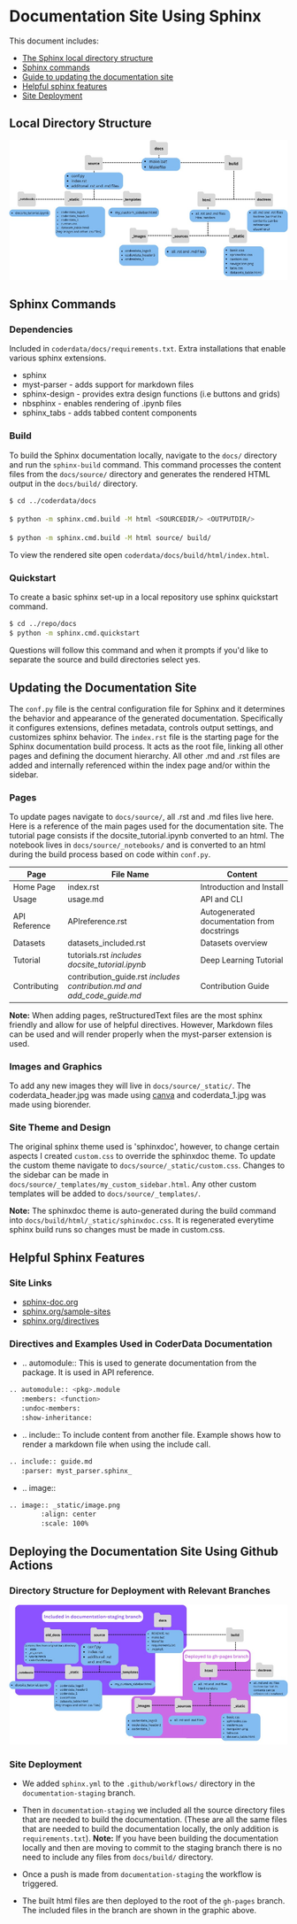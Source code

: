 
# Documentation Site Using Sphinx

This document includes:
- [The Sphinx local directory structure](#local-directory-structure)
- [Sphinx commands](#sphinx-commands)
- [Guide to updating the documentation site](#updating-the-documentation-site)
- [Helpful sphinx features](#helpful-sphinx-features)
- [Site Deployment](#deploying-the-documentation-site-using-github-actions)


## Local Directory Structure

![Directory Structure](local_struct.jpg?raw=true)

## Sphinx Commands

### Dependencies

Included in `coderdata/docs/requirements.txt`. Extra installations that enable various sphinx extensions.

- sphinx 
- myst-parser   - adds support for markdown files
- sphinx-design - provides extra design functions (i.e buttons and grids)
- nbsphinx      - enables rendering of .ipynb files
- sphinx_tabs   - adds tabbed content components

### Build

To build the Sphinx documentation locally, navigate to the `docs/` directory and run the `sphinx-build` command. This command processes the content files from the `docs/source/` directory and generates the rendered HTML output in the `docs/build/` directory.

```sh
$ cd ../coderdata/docs

$ python -m sphinx.cmd.build -M html <SOURCEDIR/> <OUTPUTDIR/>

$ python -m sphinx.cmd.build -M html source/ build/
```
To view the rendered site open `coderdata/docs/build/html/index.html`.

### Quickstart

To create a basic sphinx set-up in a local repository use sphinx quickstart command.

```sh
$ cd ../repo/docs
$ python -m sphinx.cmd.quickstart
```
Questions will follow this command and when it prompts if you'd like to separate the source and build directories select yes. 

## Updating the Documentation Site 

The `conf.py` file is the central configuration file for Sphinx and it determines the behavior and appearance of the generated documentation. Specifically it configures extensions, defines metadata, controls output settings, and customizes sphinx behavior. The `index.rst` file is the starting page for the Sphinx documentation build process. It acts as the root file, linking all other pages and defining the document hierarchy. All other .md and .rst files are added and internally referenced within the index page and/or within the sidebar. 

### Pages

To update pages navigate to `docs/source/`, all .rst and .md files live here. Here is a reference of the main pages used for the documentation site. The tutorial page consists if the docsite_tutorial.ipynb converted to an html. The notebook lives in `docs/source/_notebooks/` and is converted to an html during the build process based on code within `conf.py`.

| Page             | File Name                                                               | Content                        |
| -----------------| ----------------------------------------------------------------------- | ------------------------------ |
| Home Page        | index.rst                                                               | Introduction and Install       |
| Usage            | usage.md                                                                | API and CLI                    |
| API Reference    | APIreference.rst                                                        | Autogenerated documentation from docstrings|
| Datasets         | datasets_included.rst                                                   | Datasets overview              |
| Tutorial         | tutorials.rst *includes docsite_tutorial.ipynb*                         | Deep Learning Tutorial         |
| Contributing     | contribution_guide.rst *includes contribution.md and add_code_guide.md* | Contribution Guide             |

**Note:** When adding pages, reStructuredText files are the most sphinx friendly and allow for use of helpful directives. However, Markdown files can be used and will render properly when the myst-parser extension is used. 

### Images and Graphics

To add any new images they will live in `docs/source/_static/`. The coderdata_header.jpg was made using [canva](https://www.canva.com/) and coderdata_1.jpg was made using biorender.

### Site Theme and Design

The original sphinx theme used is 'sphinxdoc', however, to change certain aspects I created `custom.css` to override the sphinxdoc theme. To update the custom theme navigate to `docs/source/_static/custom.css`. Changes to the sidebar can be made in `docs/source/_templates/my_custom_sidebar.html`. Any other custom templates will be added to `docs/source/_templates/`.

**Note:** The sphinxdoc theme is auto-generated during the build command into `docs/build/html/_static/sphinxdoc.css`. It is regenerated everytime sphinx build runs so changes must be made in custom.css. 


## Helpful Sphinx Features

### Site Links

- [sphinx-doc.org](https://www.sphinx-doc.org/en/master/index.html)
- [sphinx.org/sample-sites](https://sphinx-themes.org/sample-sites/default-sphinxdoc/)
- [sphinx.org/directives](https://www.sphinx-doc.org/en/master/usage/restructuredtext/basics.html#rst-directives)


### Directives and Examples Used in CoderData Documentation

- .. automodule::
This is used to generate documentation from the package. It is used in API reference.

```sh
.. automodule:: <pkg>.module
   :members: <function>
   :undoc-members:
   :show-inheritance:
```

- .. include::
To include content from another file. Example shows how to render a markdown file when using the include call.

```sh
.. include:: guide.md
   :parser: myst_parser.sphinx_ 
```

- .. image::

```sh
.. image:: _static/image.png   
		:align: center
		:scale: 100%
```
## Deploying the Documentation Site Using Github Actions

### Directory Structure for Deployment with Relevant Branches

![Directory Structure](deploy_struct.jpg?raw=true)

### Site Deployment

- We added `sphinx.yml` to the `.github/workflows/` directory in the `documentation-staging` branch.

- Then in `documentation-staging` we included all the source directory files that are needed to build the documentation. (These are all the same files that are needed to build the documentation locally, the only addition is `requirements.txt`). 
**Note:** If you have been building the documentation locally and then are moving to commit to the staging branch there is no need to include any files from `docs/build/` directory.

- Once a push is made from `documentation-staging` the workflow is triggered.

- The built html files are then deployed to the root of the `gh-pages` branch. The included files in the branch are shown in the graphic above.